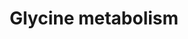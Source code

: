 ---
annotations:
- id: PW:0000440
  parent: classic metabolic pathway
  type: Pathway Ontology
  value: glycine metabolic pathway
authors:
- Essam Sharaf
- Khanspers
- AlexanderPico
- MaintBot
- Egonw
- Mkutmon
- Eweitz
citedin: ''
communities:
- ONTOX
description: 'Glycine is degraded through three pathways: The glycine cleavage system
  (GCS); by serine hydroxymethyltransferase, and conversion to glyoxylate. In animals,
  the main pathway is GCS, which is essentially the reverse of the glycine synthase
  pathway. Degradation of by serine hydroxymethyltransferase happens in two steps.
  First, glycine is converted to serine by serine hydroxymethyl transferase. Serine
  is then converted to pyruvate by serine dehydratase.  Glycine can also be converted
  to glyoxylate by D-amino acid oxidase. Glyoxylate is then oxidized by hepatic lactate
  dehydrogenase to oxalate. Description adapted from [Wikipedia](https://en.wikipedia.org/wiki/Glycine#Metabolism).'
last-edited: 2025-07-10
ndex: dd17c391-8b62-11eb-9e72-0ac135e8bacf
organisms:
- Homo sapiens
redirect_from:
- /index.php/Pathway:WP1495
- /instance/WP1495
- /instance/WP1495_r139879
revision: r139879
schema-jsonld:
- '@context': https://schema.org/
  '@id': https://wikipathways.github.io/pathways/WP1495.html
  '@type': Dataset
  creator:
    '@type': Organization
    name: WikiPathways
  description: 'Glycine is degraded through three pathways: The glycine cleavage system
    (GCS); by serine hydroxymethyltransferase, and conversion to glyoxylate. In animals,
    the main pathway is GCS, which is essentially the reverse of the glycine synthase
    pathway. Degradation of by serine hydroxymethyltransferase happens in two steps.
    First, glycine is converted to serine by serine hydroxymethyl transferase. Serine
    is then converted to pyruvate by serine dehydratase.  Glycine can also be converted
    to glyoxylate by D-amino acid oxidase. Glyoxylate is then oxidized by hepatic
    lactate dehydrogenase to oxalate. Description adapted from [Wikipedia](https://en.wikipedia.org/wiki/Glycine#Metabolism).'
  keywords:
  - Bile Salts
  - Creatine
  - Glutamate
  - Glutathione
  - Glycine
  - Glycine Oxidase
  - Glycine Transaminase
  - Glyoxalate
  - Heme
  - H₂O
  - H₂O₂
  - MTHF
  - MTHFR
  - Oxalate
  - O₂
  - Purines
  - Pyruvate
  - SHMT1
  - SHMT2
  - Serine
  - a-Iminoacetate
  license: CC0
  name: Glycine metabolism
seo: CreativeWork
title: Glycine metabolism
wpid: WP1495
---